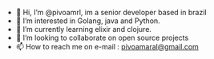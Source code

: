 - 👋 Hi, I’m @pivoamrl, im a senior developer based in brazil
- 👀 I’m interested in Golang, java and Python.
- 🌱 I’m currently learning elixir and clojure.
- 💞️ I’m looking to collaborate on open source projects
- 📫 How to reach me on e-mail : pivoamaral@gmail.com    
